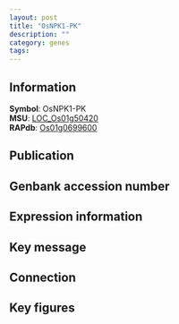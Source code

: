 ```yaml
---
layout: post
title: "OsNPK1-PK"
description: ""
category: genes
tags: 
---
```


## Information
__Symbol__: OsNPK1-PK  
__MSU__: [LOC_Os01g50420](http://rice.plantbiology.msu.edu/cgi-bin/ORF_infopage.cgi?orf=LOC_Os01g50420)  
__RAPdb__: [Os01g0699600](http://rapdb.dna.affrc.go.jp/viewer/gbrowse_details/irgsp1?name=Os01g0699600)  

## Publication

## Genbank accession number

## Expression information

## Key message

## Connection

## Key figures


